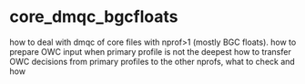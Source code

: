 # core_dmqc_bgcfloats
how to deal with dmqc of core files with nprof>1 (mostly BGC floats). 
how to prepare OWC input when primary profile is not the deepest
how to transfer OWC decisions from primary profiles to the other nprofs, what to check and how
